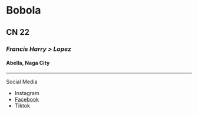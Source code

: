 # Bobola
## CN 22
### *Francis Harry > Lopez*
#### Abella, Naga City
---
Social Media
- Instagram
- [Facebook](https://www.facebook.com/)
- Tiktok
